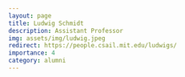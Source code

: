 ```yaml
---
layout: page
title: Ludwig Schmidt
description: Assistant Professor
img: assets/img/ludwig.jpeg
redirect: https://people.csail.mit.edu/ludwigs/
importance: 4
category: alumni
---
```

